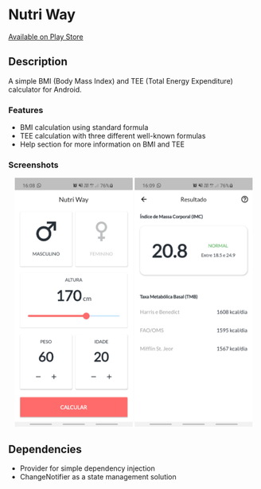 # Nutri Way
[Available on Play Store](https://play.google.com/store/apps/details?id=com.docputs.calculadora_de_imc)

## Description

A simple BMI (Body Mass Index) and TEE (Total Energy Expenditure) calculator for Android.

### Features

- BMI calculation using standard formula
- TEE calculation with three different well-known formulas
- Help section for more information on BMI and TEE

### Screenshots

<p align="center">
    <img src="assets/screenshots/home.jpg" height="500"></img>
    <img src="assets/screenshots/results.jpg" height="500"></img>
</p>

## Dependencies

- Provider for simple dependency injection
- ChangeNotifier as a state management solution
